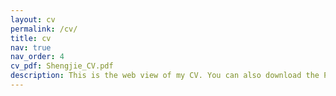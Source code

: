 ```yaml
---
layout: cv
permalink: /cv/
title: cv
nav: true
nav_order: 4
cv_pdf: Shengjie_CV.pdf
description: This is the web view of my CV. You can also download the PDF version by clicking the button to the right.
---
```

